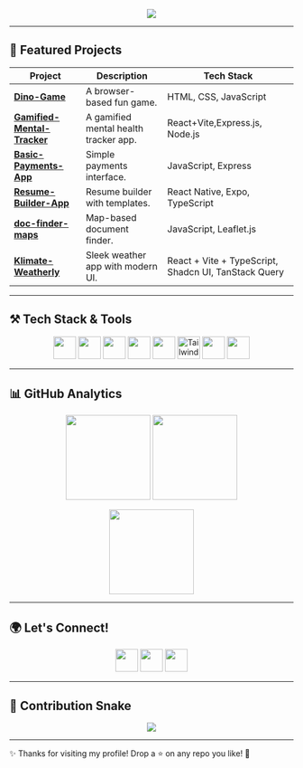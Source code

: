 <!-- Typing SVG -->
<p align="center">
  <img src="https://readme-typing-svg.herokuapp.com?size=24&center=true&vCenter=true&width=600&lines=Hi+I'm+Mayank+Agrawal!;Web+Developer+%7C+JavaScript+%7C+TypeScript;Building+cool+projects+with+React+%26+Vite;Always+learning+new+techs+🚀" />
</p>

---

## 🌟 Featured Projects

| Project | Description | Tech Stack |
|--------|-------------|------------|
| [**Dino-Game**](https://github.com/hazelmayank/Dino-Game) | A browser-based fun game. | HTML, CSS, JavaScript |
| [**Gamified-Mental-Tracker**](https://github.com/hazelmayank/gamified-mental-tracker) | A gamified mental health tracker app. | React+Vite,Express.js, Node.js |
| [**Basic-Payments-App**](https://github.com/hazelmayank/basic-payments-app) | Simple payments interface. | JavaScript, Express |
| [**Resume-Builder-App**](https://github.com/hazelmayank/Resume-Builder-App) | Resume builder with templates. | React Native, Expo, TypeScript |
| [**doc-finder-maps**](https://github.com/hazelmayank/doc-finder-maps) | Map-based document finder. | JavaScript, Leaflet.js |
| [**Klimate-Weatherly**](https://github.com/hazelmayank/klimate-weatherly) | Sleek weather app with modern UI. | React + Vite + TypeScript, Shadcn UI, TanStack Query |

---

## ⚒️ Tech Stack & Tools

<p align="center">
  <!-- Core -->
  <img src="https://cdn.jsdelivr.net/gh/devicons/devicon/icons/javascript/javascript-original.svg" width="40" height="40"/>
  <img src="https://cdn.jsdelivr.net/gh/devicons/devicon/icons/typescript/typescript-original.svg" width="40" height="40"/>
  <img src="https://cdn.jsdelivr.net/gh/devicons/devicon/icons/react/react-original.svg" width="40" height="40"/>
  <img src="https://cdn.jsdelivr.net/gh/devicons/devicon/icons/vitejs/vitejs-original.svg" width="40" height="40"/>
  <!-- Styling -->
  <img src="https://cdn.jsdelivr.net/gh/devicons/devicon/icons/css3/css3-original.svg" width="40" height="40"/>
  <img src="https://skillicons.dev/icons?i=tailwind" width="40" height="40" alt="Tailwind"/>
  <!-- Tools -->
  <img src="https://cdn.jsdelivr.net/gh/devicons/devicon/icons/git/git-original.svg" width="40" height="40"/>
  <img src="https://cdn.jsdelivr.net/gh/devicons/devicon/icons/github/github-original.svg" width="40" height="40"/>
</p>

---

## 📊 GitHub Analytics

<p align="center">
  <img src="https://github-readme-stats.vercel.app/api?username=hazelmayank&show_icons=true&theme=radical" height="150" />
  <img src="https://github-readme-streak-stats.herokuapp.com/?user=hazelmayank&theme=radical" height="150" />
</p>

<p align="center">
  <img src="https://github-readme-stats.vercel.app/api/top-langs/?username=hazelmayank&layout=compact&theme=radical" height="150" />
</p>

---

## 🌍 Let's Connect!

<p align="center">
  <a href="https://github.com/hazelmayank"><img src="https://skillicons.dev/icons?i=github" height="40"/></a>
  <a href="https://linkedin.com/in/your-linkedin-profile"><img src="https://skillicons.dev/icons?i=linkedin" height="40"/></a>
  <a href="https://twitter.com/your_twitter_handle"><img src="https://skillicons.dev/icons?i=twitter" height="40"/></a>
</p>

---

## 🐍 Contribution Snake

<p align="center">
  <img src="https://github.com/hazelmayank/hazelmayank/blob/output/github-contribution-grid-snake.svg" />
</p>

---
✨ Thanks for visiting my profile! Drop a ⭐ on any repo you like! 🚀
